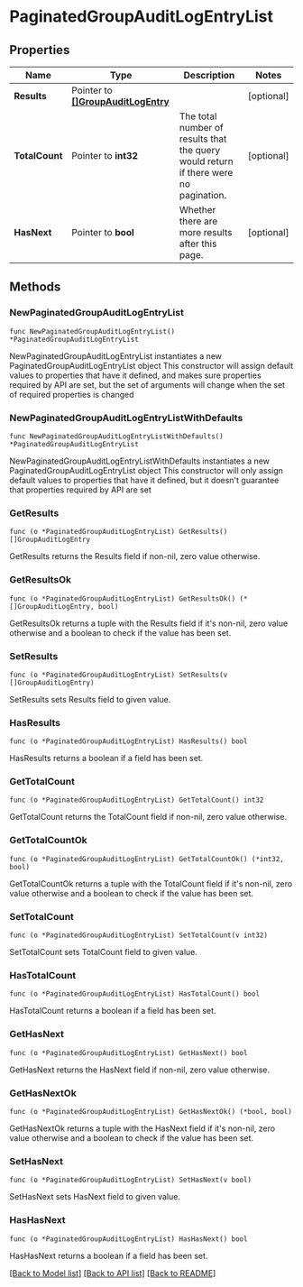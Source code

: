 # PaginatedGroupAuditLogEntryList

## Properties

Name | Type | Description | Notes
------------ | ------------- | ------------- | -------------
**Results** | Pointer to [**[]GroupAuditLogEntry**](GroupAuditLogEntry.md) |   | [optional] 
**TotalCount** | Pointer to **int32** | The total number of results that the query would return if there were no pagination. | [optional] 
**HasNext** | Pointer to **bool** | Whether there are more results after this page. | [optional] 

## Methods

### NewPaginatedGroupAuditLogEntryList

`func NewPaginatedGroupAuditLogEntryList() *PaginatedGroupAuditLogEntryList`

NewPaginatedGroupAuditLogEntryList instantiates a new PaginatedGroupAuditLogEntryList object
This constructor will assign default values to properties that have it defined,
and makes sure properties required by API are set, but the set of arguments
will change when the set of required properties is changed

### NewPaginatedGroupAuditLogEntryListWithDefaults

`func NewPaginatedGroupAuditLogEntryListWithDefaults() *PaginatedGroupAuditLogEntryList`

NewPaginatedGroupAuditLogEntryListWithDefaults instantiates a new PaginatedGroupAuditLogEntryList object
This constructor will only assign default values to properties that have it defined,
but it doesn't guarantee that properties required by API are set

### GetResults

`func (o *PaginatedGroupAuditLogEntryList) GetResults() []GroupAuditLogEntry`

GetResults returns the Results field if non-nil, zero value otherwise.

### GetResultsOk

`func (o *PaginatedGroupAuditLogEntryList) GetResultsOk() (*[]GroupAuditLogEntry, bool)`

GetResultsOk returns a tuple with the Results field if it's non-nil, zero value otherwise
and a boolean to check if the value has been set.

### SetResults

`func (o *PaginatedGroupAuditLogEntryList) SetResults(v []GroupAuditLogEntry)`

SetResults sets Results field to given value.

### HasResults

`func (o *PaginatedGroupAuditLogEntryList) HasResults() bool`

HasResults returns a boolean if a field has been set.

### GetTotalCount

`func (o *PaginatedGroupAuditLogEntryList) GetTotalCount() int32`

GetTotalCount returns the TotalCount field if non-nil, zero value otherwise.

### GetTotalCountOk

`func (o *PaginatedGroupAuditLogEntryList) GetTotalCountOk() (*int32, bool)`

GetTotalCountOk returns a tuple with the TotalCount field if it's non-nil, zero value otherwise
and a boolean to check if the value has been set.

### SetTotalCount

`func (o *PaginatedGroupAuditLogEntryList) SetTotalCount(v int32)`

SetTotalCount sets TotalCount field to given value.

### HasTotalCount

`func (o *PaginatedGroupAuditLogEntryList) HasTotalCount() bool`

HasTotalCount returns a boolean if a field has been set.

### GetHasNext

`func (o *PaginatedGroupAuditLogEntryList) GetHasNext() bool`

GetHasNext returns the HasNext field if non-nil, zero value otherwise.

### GetHasNextOk

`func (o *PaginatedGroupAuditLogEntryList) GetHasNextOk() (*bool, bool)`

GetHasNextOk returns a tuple with the HasNext field if it's non-nil, zero value otherwise
and a boolean to check if the value has been set.

### SetHasNext

`func (o *PaginatedGroupAuditLogEntryList) SetHasNext(v bool)`

SetHasNext sets HasNext field to given value.

### HasHasNext

`func (o *PaginatedGroupAuditLogEntryList) HasHasNext() bool`

HasHasNext returns a boolean if a field has been set.


[[Back to Model list]](../README.md#documentation-for-models) [[Back to API list]](../README.md#documentation-for-api-endpoints) [[Back to README]](../README.md)


